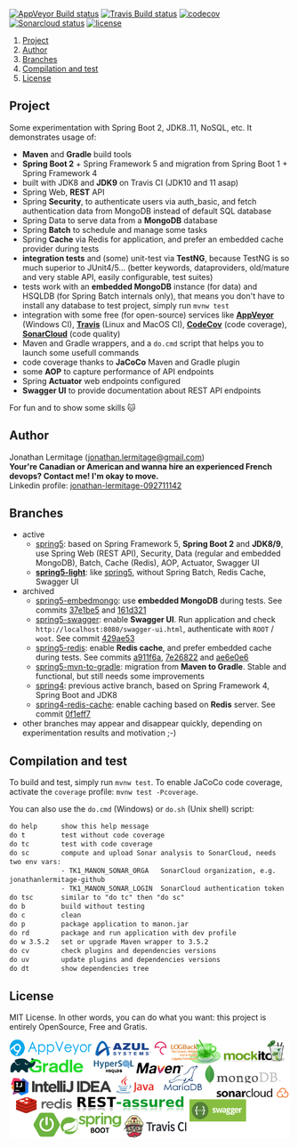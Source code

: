 [![AppVeyor Build status](https://ci.appveyor.com/api/projects/status/3tfcq04yte3ff1iq?svg=true)](https://ci.appveyor.com/project/jonathanlermitage/manon) [![Travis Build status](https://travis-ci.org/jonathanlermitage/manon.svg?branch=spring5-light)](https://travis-ci.org/jonathanlermitage/manon) 
[![codecov](https://codecov.io/gh/jonathanlermitage/manon/branch/spring5-light/graph/badge.svg)](https://codecov.io/gh/jonathanlermitage/manon) [![Sonarcloud status](https://sonarcloud.io/api/project_badges/measure?project=nanon%3Amanon-light&metric=alert_status)](https://sonarcloud.io/dashboard?id=nanon%3Amanon-light) [![license](https://img.shields.io/github/license/jonathanlermitage/manon.svg)](https://github.com/jonathanlermitage/manon/blob/master/LICENSE.txt)

1. [Project](https://github.com/jonathanlermitage/manon#project)  
2. [Author](https://github.com/jonathanlermitage/manon#author)
3. [Branches](https://github.com/jonathanlermitage/manon#branches)
4. [Compilation and test](https://github.com/jonathanlermitage/manon#compilation-and-test)
5. [License](https://github.com/jonathanlermitage/manon#license)

## Project

Some experimentation with Spring Boot 2, JDK8..11, NoSQL, etc. It demonstrates usage of:

* **Maven** and **Gradle** build tools
* **Spring Boot 2** + Spring Framework 5 and migration from Spring Boot 1 + Spring Framework 4
* built with JDK8 and **JDK9** on Travis CI (JDK10 and 11 asap)
* Spring Web, **REST** API
* Spring **Security**, to authenticate users via auth_basic, and fetch authentication data from MongoDB instead of default SQL database 
* Spring Data to serve data from a **MongoDB** database
* Spring **Batch** to schedule and manage some tasks
* Spring **Cache** via Redis for application, and prefer an embedded cache provider during tests
* **integration tests** and (some) unit-test via **TestNG**, because TestNG is so much superior to JUnit4/5... (better keywords, dataproviders, old/mature and very stable API, easily configurable, test suites)
* tests work with an **embedded MongoDB** instance (for data) and HSQLDB (for Spring Batch internals only), that means you don't have to install any database to test project, simply run `mvnw test` 
* integration with some free (for open-source) services like **[AppVeyor](https://ci.appveyor.com/project/jonathanlermitage/manon)** (Windows CI), **[Travis](https://travis-ci.org/jonathanlermitage/manon)** (Linux and MacOS CI), **[CodeCov](https://codecov.io/gh/jonathanlermitage/manon)** (code coverage), **[SonarCloud](https://sonarcloud.io/dashboard?id=nanon:manon)** (code quality) 
* Maven and Gradle wrappers, and a `do.cmd` script that helps you to launch some usefull commands
* code coverage thanks to **JaCoCo** Maven and Gradle plugin
* some **AOP** to capture performance of API endpoints
* Spring **Actuator** web endpoints configured
* **Swagger UI** to provide documentation about REST API endpoints

For fun and to show some skills :cat:

## Author

Jonathan Lermitage (<jonathan.lermitage@gmail.com>)  
**Your're Canadian or American and wanna hire an experienced French devops? Contact me! I'm okay to move.**  
Linkedin profile: [jonathan-lermitage-092711142](https://www.linkedin.com/in/jonathan-lermitage-092711142/)

## Branches

* active
  * [spring5](https://github.com/jonathanlermitage/manon/tree/spring5): based on Spring Framework 5, **Spring Boot 2** and **JDK8/9**, use Spring Web (REST API), Security, Data (regular and embedded MongoDB), Batch, Cache (Redis), AOP, Actuator, Swagger UI
  * **[spring5-light](https://github.com/jonathanlermitage/manon/tree/spring5-light)**: like [spring5](https://github.com/jonathanlermitage/manon/tree/spring5), without Spring Batch, Redis Cache, Swagger UI
* archived
  * [spring5-embedmongo](https://github.com/jonathanlermitage/manon/tree/spring5-embedmongo): use **embedded MongoDB** during tests. See commits [37e1be5](https://github.com/jonathanlermitage/manon/commit/37e1be5f01c3ffa6ecf4d9c3e558b4ffb297227f) and [161d321](https://github.com/jonathanlermitage/manon/commit/161d3214ab72e76a2f041bbe8914077137513fb7)
  * [spring5-swagger](https://github.com/jonathanlermitage/manon/tree/spring5-swagger): enable **Swagger UI**. Run application and check `http://localhost:8080/swagger-ui.html`, authenticate with `ROOT` / `woot`. See commit [429ae53](https://github.com/jonathanlermitage/manon/commit/429ae53bc5211d8d97e8ccca20a4b183f207c6ee)
  * [spring5-redis](https://github.com/jonathanlermitage/manon/tree/spring5-redis): enable **Redis cache**, and prefer embedded cache during tests. See commits [a911f6a](https://github.com/jonathanlermitage/manon/commit/a911f6a08ce67b3b302f4ea3d17a73e8a0dcd6e6), [7e26822](https://github.com/jonathanlermitage/manon/commit/7e268222a745e5bbb88129d99b91379bafac7f58) and [ae6e0e6](https://github.com/jonathanlermitage/manon/commit/ae6e0e69ac37dbe44b51f449600943e09b9b149b) 
  * [spring5-mvn-to-gradle](https://github.com/jonathanlermitage/manon/tree/spring5-mvn-to-gradle): migration from **Maven to Gradle**. Stable and functional, but still needs some improvements
  * [spring4](https://github.com/jonathanlermitage/manon/tree/spring4): previous active branch, based on Spring Framework 4, Spring Boot and JDK8
  * [spring4-redis-cache](https://github.com/jonathanlermitage/manon/tree/spring4-redis-cache): enable caching based on **Redis** server. See commit [0f1eff7](https://github.com/jonathanlermitage/manon/commit/0f1eff768e73a69e07016e153b825a131146a63a)
* other branches may appear and disappear quickly, depending on experimentation results and motivation ;-)

## Compilation and test

To build and test, simply run `mvnw test`. To enable JaCoCo code coverage, activate the `coverage` profile: `mvnw test -Pcoverage`.  
  
You can also use the `do.cmd` (Windows) or `do.sh` (Unix shell) script:  
```
do help      show this help message
do t         test without code coverage
do tc        test with code coverage
do sc        compute and upload Sonar analysis to SonarCloud, needs two env vars:
             - TK1_MANON_SONAR_ORGA   SonarCloud organization, e.g. jonathanlermitage-github
             - TK1_MANON_SONAR_LOGIN  SonarCloud authentication token
do tsc       similar to "do tc" then "do sc"
do b         build without testing
do c         clean
do p         package application to manon.jar
do rd        package and run application with dev profile 
do w 3.5.2   set or upgrade Maven wrapper to 3.5.2
do cv        check plugins and dependencies versions
do uv        update plugins and dependencies versions
do dt        show dependencies tree
```

## License

MIT License. In other words, you can do what you want: this project is entirely OpenSource, Free and Gratis.

![banner](./misc/banner.png)
